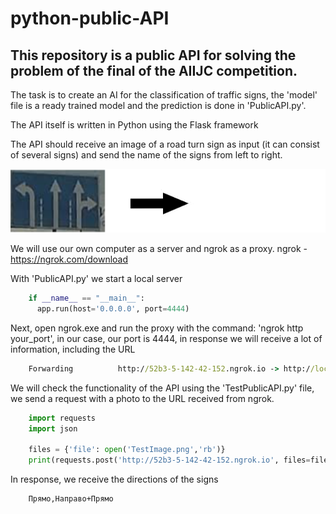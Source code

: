 # python-public-API
## This repository is a public API for solving the problem of the final of the AIIJC competition.
The task is to create an AI for the classification of traffic signs, the 'model' file is a ready trained model and the prediction is done in 'PublicAPI.py'.

The API itself is written in Python using the Flask framework

The API should receive an image of a road turn sign as input (it can consist of several signs) and send the name of the signs from left to right.

![alt text](https://github.com/LevProg/python-public-API/blob/main/post-get.png?raw=true)

We will use our own computer as a server and ngrok as a proxy.
ngrok - https://ngrok.com/download

With 'PublicAPI.py' we start a local server

```python
    if __name__ == "__main__":
      app.run(host='0.0.0.0', port=4444)
```


Next, open ngrok.exe and run the proxy with the command: 'ngrok http your_port', in our case, our port is 4444, in response we will receive a lot of information, including the URL


```cmd
    Forwarding          http://52b3-5-142-42-152.ngrok.io -> http://localhost:4444
```


We will check the functionality of the API using the 'TestPublicAPI.py' file, we send a request with a photo to the URL received from ngrok.

```python
    import requests
    import json

    files = {'file': open('TestImage.png','rb')}
    print(requests.post('http://52b3-5-142-42-152.ngrok.io', files=files).text)
```
In response, we receive the directions of the signs
```cmd
    Прямо,Направо+Прямо
```
